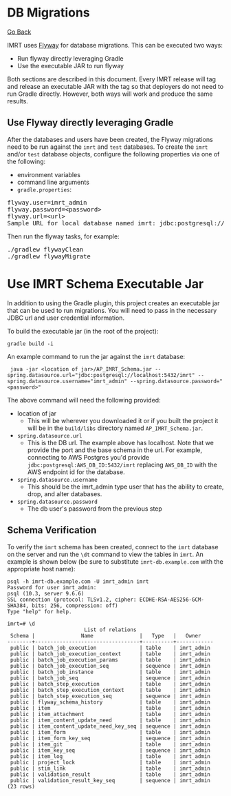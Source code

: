 # DB Migrations

[Go Back](../README.md)

IMRT uses [Flyway](https://flywaydb.org/documentation/) for database migrations.  This can be executed two ways:

* Run flyway directly leveraging Gradle
* Use the executable JAR to run flyway

Both sections are described in this document.  Every IMRT release will tag and release an executable JAR with the tag so that deployers do not need to run Gradle directly.  However, both ways will work and produce the same results.

## Use Flyway directly leveraging Gradle
After the databases and users have been created, the Flyway migrations need to be run against the `imrt` and `test` databases.  To create the `imrt` and/or `test` database objects, configure the following properties via one of the following:

* environment variables
* command line arguments
* `gradle.properties`:

<pre>
flyway.user=imrt_admin
flyway.password=&lt;password>
flyway.url=&lt;url>
Sample URL for local database named imrt: jdbc:postgresql://localhost:5432/imrt
</pre>

Then run the flyway tasks, for example:
<pre>
./gradlew flywayClean
./gradlew flywayMigrate
</pre>

# Use IMRT Schema Executable Jar
In addition to using the Gradle plugin, this project creates an executable jar that can be used to run migrations.  You will need to pass in the necessary JDBC url and user credential information.

To build the executable jar (in the root of the project):

```
gradle build -i
```

An example command to run the jar against the `imrt` database: 

```
 java -jar <location of jar>/AP_IMRT_Schema.jar --spring.datasource.url="jdbc:postgresql://localhost:5432/imrt" --spring.datasource.username="imrt_admin" --spring.datasource.password="<password>"
```

The above command will need the following provided:

* location of jar
	* This will be wherever you downloaded it or if you built the project it will be in the `build/libs` directory named `AP_IMRT_Schema.jar`. 
* `spring.datasource.url`
	* 	This is the DB url.  The example above has localhost.  Note that we provide the port and the base schema in the url.  For example, connecting to AWS Postgres you'd provide `jdbc:postgresql:AWS_DB_ID:5432/imrt` replacing `AWS_DB_ID` with the AWS endpoint id for the database.
*  `spring.datasource.username` 
	*  This should be the imrt_admin type user that has the ability to create, drop, and alter databases.
*  `spring.datasource.password` 
	*  The db user's password from the previous step

## Schema Verification
To verify the `imrt` schema has been created, connect to the `imrt` database on the server and run the `\dt` command to view the tables in `imrt`.  An example is shown below (be sure to substitute `imrt-db.example.com` with the appropriate host name):

```
psql -h imrt-db.example.com -U imrt_admin imrt
Password for user imrt_admin:
psql (10.3, server 9.6.6)
SSL connection (protocol: TLSv1.2, cipher: ECDHE-RSA-AES256-GCM-SHA384, bits: 256, compression: off)
Type "help" for help.

imrt=# \d
                         List of relations
 Schema |               Name               |   Type   |   Owner
--------+----------------------------------+----------+------------
 public | batch_job_execution              | table    | imrt_admin
 public | batch_job_execution_context      | table    | imrt_admin
 public | batch_job_execution_params       | table    | imrt_admin
 public | batch_job_execution_seq          | sequence | imrt_admin
 public | batch_job_instance               | table    | imrt_admin
 public | batch_job_seq                    | sequence | imrt_admin
 public | batch_step_execution             | table    | imrt_admin
 public | batch_step_execution_context     | table    | imrt_admin
 public | batch_step_execution_seq         | sequence | imrt_admin
 public | flyway_schema_history            | table    | imrt_admin
 public | item                             | table    | imrt_admin
 public | item_attachment                  | table    | imrt_admin
 public | item_content_update_need         | table    | imrt_admin
 public | item_content_update_need_key_seq | sequence | imrt_admin
 public | item_form                        | table    | imrt_admin
 public | item_form_key_seq                | sequence | imrt_admin
 public | item_git                         | table    | imrt_admin
 public | item_key_seq                     | sequence | imrt_admin
 public | item_log                         | table    | imrt_admin
 public | project_lock                     | table    | imrt_admin
 public | stim_link                        | table    | imrt_admin
 public | validation_result                | table    | imrt_admin
 public | validation_result_key_seq        | sequence | imrt_admin
(23 rows)
```